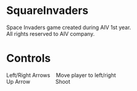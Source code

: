 # SquareInvaders
Space Invaders game created during AIV 1st year.<br/>
All rights reserved to AIV company.

# Controls
Left/Right Arrows &nbsp;&nbsp;&nbsp;Move player to left/right<br/>
Up Arrow &nbsp;&nbsp;&nbsp;&nbsp;&nbsp;&nbsp;&nbsp;&nbsp;&nbsp;&nbsp;&nbsp;&nbsp;&nbsp;&nbsp;&nbsp;&nbsp;Shoot
